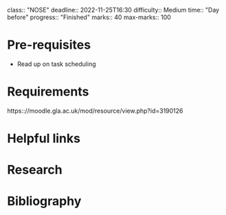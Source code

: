 class:: "NOSE"
deadline:: 2022-11-25T16:30
difficulty:: Medium
time:: "Day before"
progress:: "Finished"
marks:: 40
max-marks:: 100

# Pre-requisites
- Read up on task scheduling

# Requirements
https:://moodle.gla.ac.uk/mod/resource/view.php?id=3190126

# Helpful links

# Research

# Bibliography
